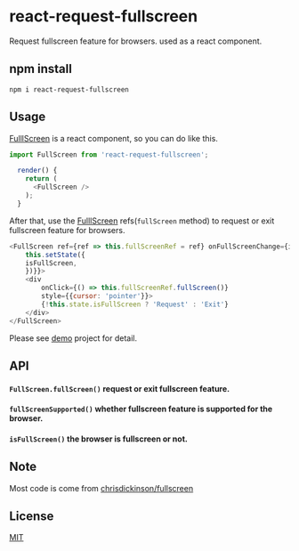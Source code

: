 # react-request-fullscreen 
Request fullscreen feature for browsers. used as a react component.

## npm install
```script
npm i react-request-fullscreen
```

## Usage
[FulllScreen](https://github.com/TUBB/react-fullscreen/blob/master/src/FullScreen.js) is a react component, so you can do like this.
```javascript
import FullScreen from 'react-request-fullscreen';
```
```javascript
  render() {
    return (
      <FullScreen />
    );
  }
```
After that, use the [FulllScreen](https://github.com/TUBB/react-fullscreen/blob/master/src/FullScreen.js) refs(`fullScreen` method) to request or exit fullscreen feature for browsers.
```javascript
<FullScreen ref={ref => this.fullScreenRef = ref} onFullScreenChange={isFullScreen => {
    this.setState({
    isFullScreen,
    })}}>
    <div 
        onClick={() => this.fullScreenRef.fullScreen()} 
        style={{cursor: 'pointer'}}>
        {!this.state.isFullScreen ? 'Request' : 'Exit'}
    </div>
</FullScreen>
```
Please see [demo](https://github.com/TUBB/react-fullscreen/blob/master/examples/demo/src/App.js) project for detail.

## API
#### `FullScreen.fullScreen()` request or exit fullscreen feature.
#### `fullScreenSupported()` whether fullscreen feature is supported for the browser.
#### `isFullScreen()` the browser is fullscreen or not.

## Note
Most code is come from [chrisdickinson/fullscreen](https://github.com/chrisdickinson/fullscreen)

## License
[MIT](https://opensource.org/licenses/MIT)
